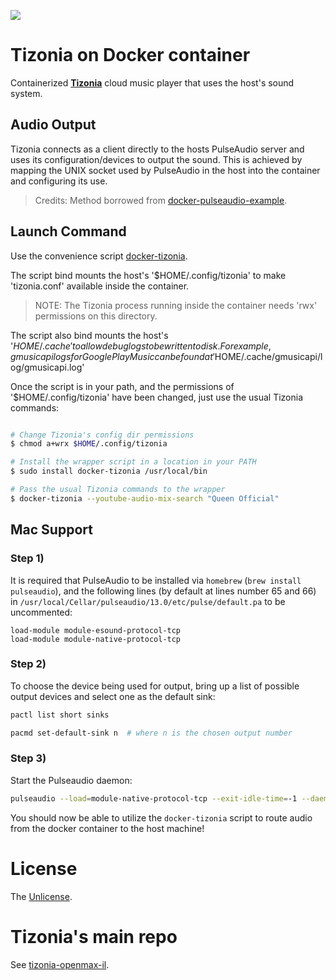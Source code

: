 [![](https://images.microbadger.com/badges/image/tizonia/docker-tizonia.svg)](http://microbadger.com/images/tizonia/docker-tizonia "Get your own image badge on microbadger.com")

# Tizonia on Docker container

Containerized [**Tizonia**](http://www.tizonia.org/) cloud music player that uses the host's sound system.

## Audio Output

Tizonia connects as a client directly to the hosts PulseAudio server and uses
its configuration/devices to output the sound. This is achieved by mapping the
UNIX socket used by PulseAudio in the host into the container and configuring
its use.

> Credits: Method borrowed from [docker-pulseaudio-example](https://github.com/thebiggerguy/docker-pulseaudio-example).

## Launch Command

Use the convenience script [docker-tizonia](docker-tizonia).

The script bind mounts the host's '$HOME/.config/tizonia' to make
'tizonia.conf' available inside the container.

> NOTE: The Tizonia process running inside the container needs 'rwx'
> permissions on this directory.

The script also bind mounts the host's '$HOME/.cache' to allow debug logs to be
written to disk. For example, gmusicapi logs for Google Play Music can be found
at '$HOME/.cache/gmusicapi/log/gmusicapi.log'

Once the script is in your path, and the permissions of '$HOME/.config/tizonia'
have been changed, just use the usual Tizonia commands:

``` bash

# Change Tizonia's config dir permissions
$ chmod a+wrx $HOME/.config/tizonia

# Install the wrapper script in a location in your PATH
$ sudo install docker-tizonia /usr/local/bin

# Pass the usual Tizonia commands to the wrapper
$ docker-tizonia --youtube-audio-mix-search "Queen Official"

```

## Mac Support

### Step 1)

It is required that PulseAudio to be installed via `homebrew`
(`brew install pulseaudio`), and the following lines (by default at lines number 65 and 66) in
`/usr/local/Cellar/pulseaudio/13.0/etc/pulse/default.pa` to be uncommented:

```
load-module module-esound-protocol-tcp
load-module module-native-protocol-tcp
```

### Step 2)

To choose the device being used for output, bring up a list of possible output devices and
select one as the default sink:

```bash
pactl list short sinks

pacmd set-default-sink n  # where n is the chosen output number
```

### Step 3)

Start the Pulseaudio daemon:

```bash
pulseaudio --load=module-native-protocol-tcp --exit-idle-time=-1 --daemon
```

You should now be able to utilize the `docker-tizonia` script to route audio from the docker
container to the host machine!

# License

The [Unlicense](LICENSE.md).

# Tizonia's main repo

See [tizonia-openmax-il](https://github.com/tizonia/tizonia-openmax-il).
